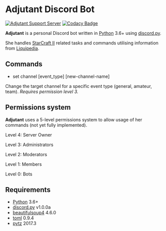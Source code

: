 # Adjutant Discord Bot

[![Adjutant Support Server](https://discordapp.com/api/guilds/391304338099929092/widget.png?style=shield)](https://discord.gg/nfa9jnu)
[![Codacy Badge](https://api.codacy.com/project/badge/Grade/ba5633514ea9401f82156d79122fa0b1)](https://www.codacy.com/app/K4cePhoenix/Adjutant-DiscordBot?utm_source=github.com&amp;utm_medium=referral&amp;utm_content=K4cePhoenix/Adjutant-DiscordBot&amp;utm_campaign=Badge_Grade)

**Adjutant** is a personal Discord bot written in [Python](https://www.python.org "Python homepage") 3.6+ using [discord.py](https://github.com/Rapptz/discord.py).

She handles [StarCraft II](https://starcraft2.com/) related tasks and commands utilising information from [Liquipedia](http://liquipedia.net/).

## Commands

- set channel [event_type] [new-channel-name]

Change the target channel for a specific event type (general, amateur, team).
*Requires permission level 3.*

## Permissions system

**Adjutant** uses a 5-level permissions system to allow usage of her commands (not yet fully implemented).

Level 4: Server Owner

Level 3: Administrators

Level 2: Moderators

Level 1: Members

Level 0: Bots

## Requirements

- [Python](https://www.python.org "Python homepage") 3.6+
- [discord.py](https://github.com/Rapptz/discord.py) v1.0.0a
- [beautifulsoup4](https://pypi.python.org/pypi/beautifulsoup4) 4.6.0
- [toml](https://pypi.python.org/pypi/toml) 0.9.4
- [pytz](https://pypi.python.org/pypi/pytz/2017.3) 2017.3
